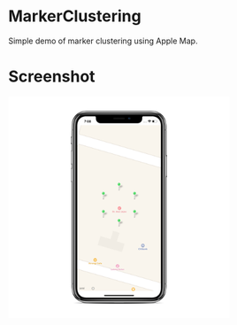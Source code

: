 # MarkerClustering

Simple demo of marker clustering using Apple Map.

# Screenshot
 <p>
<a target="_blank" rel="noopener noreferrer" href="Screen/screen1.png"><img src="Screen/screen2.png" alt="Drawing" width="400px" style="max-width:100%;"></a>
</P>
